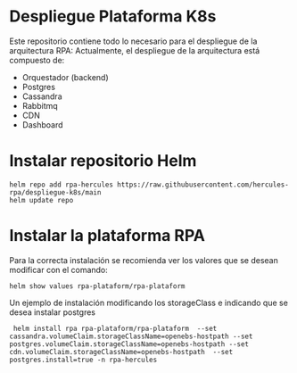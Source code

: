 # Despliegue Plataforma K8s

Este repositorio contiene todo lo necesario para el despliegue de la arquitectura RPA:
Actualmente, el despliegue de la arquitectura está compuesto de:

- Orquestador (backend)
- Postgres
- Cassandra
- Rabbitmq
- CDN
- Dashboard

# Instalar repositorio Helm



```
helm repo add rpa-hercules https://raw.githubusercontent.com/hercules-rpa/despliegue-k8s/main
helm update repo
```


# Instalar la plataforma RPA

Para la correcta instalación se recomienda ver los valores que se desean modificar con el comando:

```
helm show values rpa-plataform/rpa-plataform
```

Un ejemplo de instalación modificando los storageClass e indicando que se desea instalar postgres

```
 helm install rpa rpa-plataform/rpa-plataform  --set cassandra.volumeClaim.storageClassName=openebs-hostpath --set postgres.volumeClaim.storageClassName=openebs-hostpath --set cdn.volumeClaim.storageClassName=openebs-hostpath  --set postgres.install=true -n rpa-hercules
```

